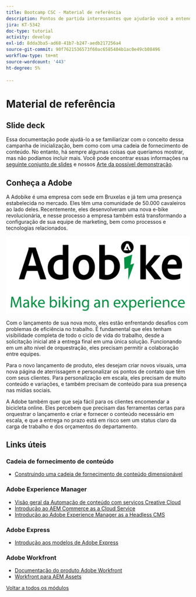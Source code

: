 ```yaml
---
title: Bootcamp CSC - Material de referência
description: Pontos de partida interessantes que ajudarão você a entender melhor os tópicos abordados neste bootcamp.
jira: KT-5342
doc-type: tutorial
activity: develop
exl-id: 8dda3ba5-ad68-41b7-b247-aedb217256a4
source-git-commit: 90f7621536573f60ac6585404b1ac0e49cb08496
workflow-type: tm+mt
source-wordcount: '443'
ht-degree: 5%

---
```


# Material de referência

## Slide deck

Essa documentação pode ajudá-lo a se familiarizar com o conceito dessa campanha de inicialização, bem como com uma cadeia de fornecimento de conteúdo. No entanto, há sempre algumas coisas que queríamos mostrar, mas não podíamos incluir mais. Você pode encontrar essas informações na [seguinte conjunto de slides](https://adobe.sharepoint.com/:p:/r/sites/SWEnterpriseMarketingTeam/Shared%20Documents/Bootcamps/Content%20Supply%20Chain%20Bootcamp/Experience%20Makers%20Content%20Supply%20Chain%20Slide%20Deck.pptx?d=w1a3787d39c3a43ab941cfd0069f8383a&amp;csf=1&amp;web=1&amp;e=57aFUU) e nossos [Arte da possível demonstração](https://xd.adobe.com/view/45ea642f-69fb-4bbe-bba6-6915a3709a6d-10b9/?fullscreen).

## Conheça a Adobe

A Adobike é uma empresa com sede em Bruxelas e já tem uma presença estabelecida no mercado. Eles têm uma comunidade de 50.000 cavaleiros ao lado deles. Recentemente, eles desenvolveram uma nova e-bike revolucionária, e nesse processo a empresa também está transformando a configuração de sua equipe de marketing, bem como processos e tecnologias relacionados.

![Adobike](./images/adobike-logo.png)

Com o lançamento de sua nova moto, eles estão enfrentando desafios com problemas de eficiência no trabalho. É fundamental que eles tenham visibilidade completa de todo o ciclo de vida do trabalho, desde a solicitação inicial até a entrega final em uma única solução. Funcionando em um alto nível de orquestração, eles precisam permitir a colaboração entre equipes.

Para o novo lançamento de produto, eles desejam criar novos visuais, uma nova página de aterrissagem e personalizar os pontos de contato que têm com seus clientes. Para personalização em escala, eles precisam de muito conteúdo e variações, e também precisam de conteúdo para sua presença nas mídias sociais.

A Adobe também quer que seja fácil para os clientes encomendar a bicicleta online. Eles percebem que precisam das ferramentas certas para orquestrar o lançamento e criar e fornecer o conteúdo necessário em escala, e que a entrega no prazo está em risco sem um status claro da carga de trabalho e dos orçamentos do departamento.


## Links úteis

### Cadeia de fornecimento de conteúdo

- [Construindo uma cadeia de fornecimento de conteúdo dimensionável](https://business.adobe.com/resources/webinars/building-a-content-supply-chain-that-scales.html)

### Adobe Experience Manager

- [Visão geral da Automação de conteúdo com serviços Creative Cloud](https://experienceleague.adobe.com/docs/experience-manager-learn/assets/content-automation/overview.html?lang=en)
- [Introdução ao AEM Commerce as a Cloud Service](https://experienceleague.adobe.com/docs/experience-manager-cloud-service/content/content-and-commerce/storefront/getting-started.html)
- [Introdução ao Adobe Experience Manager as a Headless CMS](https://experienceleague.adobe.com/docs/experience-manager-cloud-service/content/headless/introduction.html?lang=en)

### Adobe Express

- [Introdução aos modelos de Adobe Express](https://helpx.adobe.com/express/using/work-with-templates.html)

### Adobe Workfront

- [Documentação do produto Adobe Workfront](https://experienceleague.adobe.com/docs/workfront/using/home.html?lang=en)
- [Workfront para AEM Assets](https://exchange.adobe.com/apps/ec/101385/workfront-for-aem-assets)


[Voltar a todos os módulos](./overview.md)
